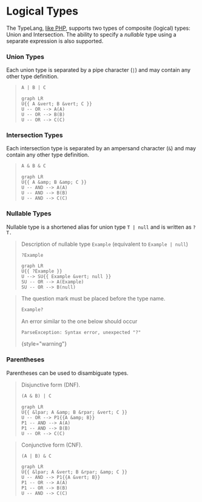 # Logical Types

<show-structure for="chapter" depth="2"/>

The TypeLang, [like PHP](https://www.php.net/manual/en/language.types.type-system.php#language.types.type-system.composite), supports two types of composite (logical) types:
Union and Intersection. The ability to specify a _nullable_ type using a 
separate expression is also supported.

### Union Types

Each union type is separated by a pipe character (`|`) and may contain any other
type definition.


> ```typescript
> A | B | C
> ```
> 
> ```mermaid
> graph LR
> U{{ A &vert; B &vert; C }}
> U -- OR --> A(A)
> U -- OR --> B(B)
> U -- OR --> C(C)
> ```

### Intersection Types

Each intersection type is separated by an ampersand character (`&`) and may
contain any other type definition.

> ```typescript
> A & B & C
> ```
> 
> ```mermaid
> graph LR
> U{{ A &amp; B &amp; C }}
> U -- AND --> A(A)
> U -- AND --> B(B)
> U -- AND --> C(C)
> ```

### Nullable Types

Nullable type is a shortened alias for union type `T | null` 
and is written as `?T.`

<tabs>
<tab title="Examples">

> Description of nullable type `Example` (equivalent to `Example | null`)
> ```typescript
> ?Example
> ```
> ```mermaid
> graph LR
> U{{ ?Example }}
> U --> SU{{ Example &vert; null }}
> SU -- OR --> A(Example)
> SU -- OR --> B(null)
> ```

</tab>
<tab title="Counterexamples">

> The question mark must be placed before the type name.
> ```typescript
> Example?
> ```
>
> An error similar to the one below should occur
> ```
> ParseException: Syntax error, unexpected "?"
> ```
> {style="warning"}
</tab>
</tabs>

### Parentheses

Parentheses can be used to disambiguate types.

> Disjunctive form (DNF).
> 
> ```typescript
> (A & B) | C
> ```
> 
> ```mermaid
> graph LR
> U{{ &lpar; A &amp; B &rpar; &vert; C }}
> U -- OR --> P1{{A &amp; B}}
> P1 -- AND --> A(A)
> P1 -- AND --> B(B)
> U -- OR --> C(C)
> ```


> Conjunctive form (CNF).
> ```typescript
> (A | B) & C
> ```
> 
> ```mermaid
> graph LR
> U{{ &lpar; A &vert; B &rpar; &amp; C }}
> U -- AND --> P1{{A &vert; B}}
> P1 -- OR --> A(A)
> P1 -- OR --> B(B)
> U -- AND --> C(C)
> ```
